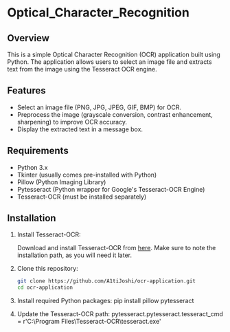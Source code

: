 # Optical_Character_Recognition

## Overview

This is a simple Optical Character Recognition (OCR) application built using Python. The application allows users to select an image file and extracts text from the image using the Tesseract OCR engine.

## Features

- Select an image file (PNG, JPG, JPEG, GIF, BMP) for OCR.
- Preprocess the image (grayscale conversion, contrast enhancement, sharpening) to improve OCR accuracy.
- Display the extracted text in a message box.

## Requirements

- Python 3.x
- Tkinter (usually comes pre-installed with Python)
- Pillow (Python Imaging Library)
- Pytesseract (Python wrapper for Google's Tesseract-OCR Engine)
- Tesseract-OCR (must be installed separately)

## Installation

1. Install Tesseract-OCR:

   Download and install Tesseract-OCR from [here](https://github.com/tesseract-ocr/tesseract). Make sure to note the installation path, as you will need it later.

2. Clone this repository:

   ```bash
   git clone https://github.com/A1tiJoshi/ocr-application.git
   cd ocr-application

3. Install required Python packages:
    pip install pillow pytesseract

4. Update the Tesseract-OCR path:
     pytesseract.pytesseract.tesseract_cmd = r'C:\Program Files\Tesseract-OCR\tesseract.exe'

